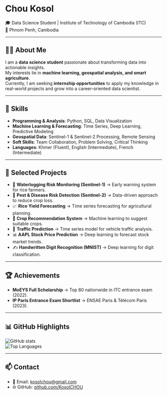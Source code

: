 # Chou Kosol

🎓 Data Science Student | Institute of Technology of Cambodia (ITC)  
📍 Phnom Penh, Cambodia  

---

## 👨‍💻 About Me
I am a **data science student** passionate about transforming data into actionable insights.  
My interests lie in **machine learning, geospatial analysis, and smart agriculture**.  
Currently, I am seeking **internship opportunities** to apply my knowledge in real-world projects and grow into a career-oriented data scientist.  

---

## 🔧 Skills
- **Programming & Analysis**: Python, SQL, Data Visualization  
- **Machine Learning & Forecasting**: Time Series, Deep Learning, Predictive Modeling  
- **Geospatial Data**: Sentinel-1 & Sentinel-2 Processing, Remote Sensing  
- **Soft Skills**: Team Collaboration, Problem Solving, Critical Thinking  
- **Languages**: Khmer (Fluent), English (Intermediate), French (Intermediate)  

---

## 📂 Selected Projects
- 🌾 **Waterlogging Risk Monitoring (Sentinel-1)** → Early warning system for rice farmers.  
- 🐛 **Pest & Disease Risk Detection (Sentinel-2)** → Data-driven approach to reduce crop loss.  
- 📈 **Rice Yield Forecasting** → Time series forecasting for agricultural planning.  
- 🌱 **Crop Recommendation System** → Machine learning to suggest suitable crops.  
- 🚗 **Traffic Prediction** → Time series model for vehicle traffic analysis.  
- 📊 **AAPL Stock Price Prediction** → Deep learning to forecast stock market trends.  
- ✍️ **Handwritten Digit Recognition (MNIST)** → Deep learning for digit classification.  

---

## 🏆 Achievements
- **MoEYS Full Scholarship** → Top 80 nationwide in ITC entrance exam (2022).  
- **IP Paris Entrance Exam Shortlist** → ENSAE Paris & Télécom Paris (2023).  

---

## 📊 GitHub Highlights
![GitHub stats](https://github-readme-stats.vercel.app/api?username=KosolCHOU&show_icons=true&theme=default)  
![Top Languages](https://github-readme-stats.vercel.app/api/top-langs/?username=KosolCHOU&layout=compact&theme=default)  

---

## 📫 Contact
- 📧 Email: [kosolchou@gmail.com](mailto:kosolchou@gmail.com)  
- 🌐 GitHub: [github.com/KosolCHOU](https://github.com/KosolCHOU)  
